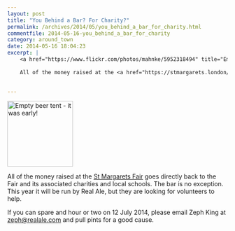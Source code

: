 ```yaml
---
layout: post
title: "You Behind a Bar? For Charity?"
permalink: /archives/2014/05/you_behind_a_bar_for_charity.html
commentfile: 2014-05-16-you_behind_a_bar_for_charity
category: around_town
date: 2014-05-16 18:04:23
excerpt: |
    <a href="https://www.flickr.com/photos/mahnke/5952318494" title="Empty beer tent - it was early! by Peter Mahnke, on Flickr"><img src="/assets/images/2014/5952318494_a976059ac4_q.jpg" width="150" height="150" alt="Empty beer tent - it was early!"  class="photo right" ></a>
    
    All of the money raised at the <a href="https://stmargarets.london/event/fair/200705144148">St Margarets Fair</a> goes directly back to the Fair and its associated charities and local schools. The bar is no exception. This year it will be run by Real Ale, but they are looking for volunteers to help.
    

---
```


<a href="https://www.flickr.com/photos/mahnke/5952318494" title="Empty beer tent - it was early! by Peter Mahnke, on Flickr"><img src="/assets/images/2014/5952318494_a976059ac4_q.jpg" width="150" height="150" alt="Empty beer tent - it was early!"  class="photo right" ></a>

All of the money raised at the [St Margarets Fair](/event/fair/200705144148) goes directly back to the Fair and its associated charities and local schools. The bar is no exception. This year it will be run by Real Ale, but they are looking for volunteers to help.

If you can spare and hour or two on 12 July 2014, please email Zeph King at zeph@realale.com and pull pints for a good cause.
